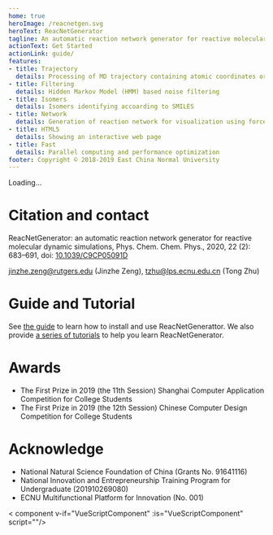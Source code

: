```yaml
---
home: true
heroImage: /reacnetgen.svg
heroText: ReacNetGenerator
tagline: An automatic reaction network generator for reactive molecular dynamics simulation
actionText: Get Started
actionLink: guide/
features:
- title: Trajectory
  details: Processing of MD trajectory containing atomic coordinates or bond orders
- title: Filtering
  details: Hidden Markov Model (HMM) based noise filtering
- title: Isomers
  details: Isomers identifying accoarding to SMILES
- title: Network
  details: Generation of reaction network for visualization using force-directed algorithm
- title: HTML5
  details: Showing an interactive web page
- title: Fast
  details: Parallel computing and performance optimization
footer: Copyright © 2018-2019 East China Normal University
---
```


<div class="bilitube" data-youtube="TI21SI9YPfo" data-bvid="BV175411N7uG">Loading...</div>

# Citation and contact

ReacNetGenerator: an automatic reaction network generator for reactive molecular dynamic simulations, Phys. Chem. Chem. Phys., 2020, 22 (2): 683–691, doi: [10.1039/C9CP05091D](https://dx.doi.org/10.1039/C9CP05091D)

jinzhe.zeng@rutgers.edu (Jinzhe Zeng), tzhu@lps.ecnu.edu.cn (Tong Zhu)

# Guide and Tutorial

See [the guide](guide/) to learn how to install and use ReacNetGenerattor. We also provide [a series of tutorials](tutorial/) to help you learn ReacNetGenerator.

# Awards
* The First Prize in 2019 (the 11th Session) Shanghai Computer Application Competition for College Students
* The First Prize in 2019 (the 12th Session) Chinese Computer Design Competition for College Students

# Acknowledge
* National Natural Science Foundation of China (Grants No. 91641116)
* National Innovation and Entrepreneurship Training Program for Undergraduate (201910269080)
* ECNU Multifunctional Platform for Innovation (No. 001)

< component v-if="VueScriptComponent" :is="VueScriptComponent" script="<script src='https://cdn.jsdelivr.net/npm/bilitube@0/dist/bilitube.min.js' defer></script>"/>
<script>
export default {
  data() {
    return {
      VueScriptComponent: null
    }
  },
  mounted () {
    import('vue-script-component').then(module => {
      this.VueScriptComponent = module.default
    })
  }
}
</script>
